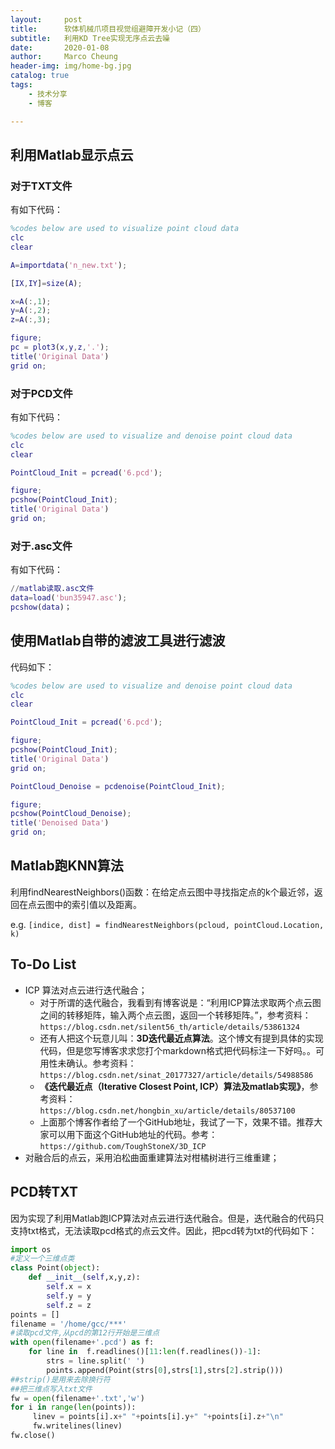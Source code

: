 ```yaml
---
layout:     post
title:      软体机械爪项目视觉组避障开发小记（四）
subtitle:   利用KD Tree实现无序点云去噪
date:       2020-01-08
author:     Marco Cheung
header-img: img/home-bg.jpg
catalog: true
tags:
    - 技术分享
    - 博客

---
```


## 利用Matlab显示点云

### 对于TXT文件

有如下代码：

```matlab
%codes below are used to visualize point cloud data
clc
clear

A=importdata('n_new.txt');

[IX,IY]=size(A);

x=A(:,1);
y=A(:,2);
z=A(:,3);

figure;
pc = plot3(x,y,z,'.');
title('Original Data')
grid on;
```

### 对于PCD文件

有如下代码：

```matlab
%codes below are used to visualize and denoise point cloud data
clc
clear

PointCloud_Init = pcread('6.pcd');

figure;
pcshow(PointCloud_Init);
title('Original Data')
grid on;
```

### 对于.asc文件

有如下代码：

```matlab
//matlab读取.asc文件
data=load('bun35947.asc');
pcshow(data)；
```



## 使用Matlab自带的滤波工具进行滤波

代码如下：

```matlab
%codes below are used to visualize and denoise point cloud data
clc
clear

PointCloud_Init = pcread('6.pcd');

figure;
pcshow(PointCloud_Init);
title('Original Data')
grid on;

PointCloud_Denoise = pcdenoise(PointCloud_Init);

figure;
pcshow(PointCloud_Denoise);
title('Denoised Data')
grid on;
```

## Matlab跑KNN算法

利用findNearestNeighbors()函数：在给定点云图中寻找指定点的k个最近邻，返回在点云图中的索引值以及距离。

e.g.  `[indice, dist] = findNearestNeighbors(pcloud, pointCloud.Location, k)`

## To-Do List

- ICP 算法对点云进行迭代融合；
  - 对于所谓的迭代融合，我看到有博客说是：“利用ICP算法求取两个点云图之间的转移矩阵，输入两个点云图，返回一个转移矩阵。”，参考资料：`https://blog.csdn.net/silent56_th/article/details/53861324`
  - 还有人把这个玩意儿叫：**3D迭代最近点算法**。这个博文有提到具体的实现代码，但是您写博客求求您打个markdown格式把代码标注一下好吗。。可用性未确认。参考资料：`https://blog.csdn.net/sinat_20177327/article/details/54988586`
  - **《迭代最近点（Iterative Closest Point, ICP）算法及matlab实现》**，参考资料：`https://blog.csdn.net/hongbin_xu/article/details/80537100`
  - 上面那个博客作者给了一个GitHub地址，我试了一下，效果不错。推荐大家可以用下面这个GitHub地址的代码。参考：`https://github.com/ToughStoneX/3D_ICP`
- 对融合后的点云，采用泊松曲面重建算法对柑橘树进行三维重建；

## PCD转TXT

因为实现了利用Matlab跑ICP算法对点云进行迭代融合。但是，迭代融合的代码只支持txt格式，无法读取pcd格式的点云文件。因此，把pcd转为txt的代码如下：

```python
import os
#定义一个三维点类
class Point(object):
    def __init__(self,x,y,z):
        self.x = x
        self.y = y
        self.z = z
points = []
filename = '/home/gcc/***'
#读取pcd文件,从pcd的第12行开始是三维点
with open(filename+'.pcd') as f:
    for line in  f.readlines()[11:len(f.readlines())-1]:
        strs = line.split(' ')
        points.append(Point(strs[0],strs[1],strs[2].strip()))
##strip()是用来去除换行符
##把三维点写入txt文件
fw = open(filename+'.txt','w')
for i in range(len(points)):
     linev = points[i].x+" "+points[i].y+" "+points[i].z+"\n"
     fw.writelines(linev)
fw.close()

```


